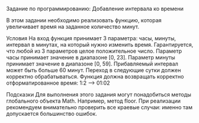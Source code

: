 Задание по программированию: Добавление интервала ко времени

В этом задании необходимо реализовать функцию, которая увеличивает время на заданное количество минут.

Условия
На вход функция принимает 3 параметра: часы, минуты, интервал в минутах, на который нужно изменить время.
Гарантируется, что любой из 3 параметров целое положительное число.
Параметр часы принимает значение в диапазоне [0, 23].
Параметр минуты принимает значение в диапазоне [0, 59].
Прибавляемый интервал может быть больше 60 минут.
Переход в следующие сутки должен корректно обрабатываться.
Функция должна возвращать корректно отформатированное время: 1:2 –> 01:02

Подсказки
Для выполнения этого задания могут понадобиться методы глобального объекта Math. Например, метод floor.
При реализации рекомендуем внимательно проверить все краевые случаи: именно там допускается большинство ошибок.
